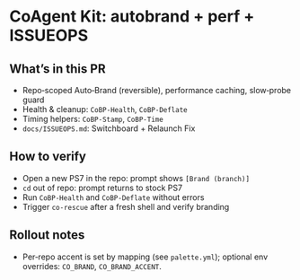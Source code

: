 # CoAgent Kit: autobrand + perf + ISSUEOPS

## What’s in this PR
- Repo‑scoped Auto‑Brand (reversible), performance caching, slow‑probe guard
- Health & cleanup: `CoBP-Health`, `CoBP-Deflate`
- Timing helpers: `CoBP-Stamp`, `CoBP-Time`
- `docs/ISSUEOPS.md`: Switchboard + Relaunch Fix

## How to verify
- Open a new PS7 in the repo: prompt shows `[Brand (branch)]`
- `cd` out of repo: prompt returns to stock PS7
- Run `CoBP-Health` and `CoBP-Deflate` without errors
- Trigger `co-rescue` after a fresh shell and verify branding

## Rollout notes
- Per‑repo accent is set by mapping (see `palette.yml`); optional env overrides: `CO_BRAND`, `CO_BRAND_ACCENT`.




